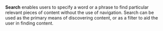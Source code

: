 **Search** enables users to specify a word or a phrase to find particular relevant pieces of content without the use of navigation. Search can be used as the primary means of discovering content, or as a filter to aid the user in finding content.